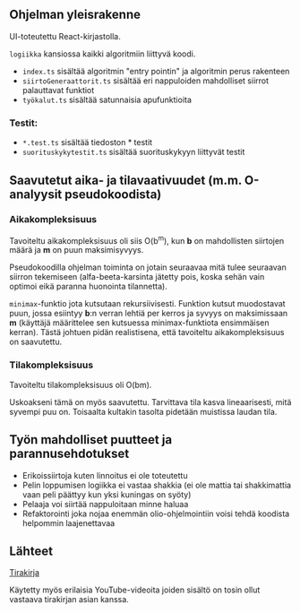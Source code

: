 ## Ohjelman yleisrakenne

UI-toteutettu React-kirjastolla.

`logiikka` kansiossa kaikki algoritmiin liittyvä koodi.

- `index.ts` sisältää algoritmin "entry pointin" ja algoritmin perus rakenteen
- `siirtoGeneraattorit.ts` sisältää eri nappuloiden mahdolliset siirrot palauttavat funktiot
- `työkalut.ts` sisältää satunnaisia apufunktioita

### Testit:

- `*.test.ts` sisältää tiedoston \* testit
- `suorituskykytestit.ts` sisältää suorituskykyyn liittyvät testit

## Saavutetut aika- ja tilavaativuudet (m.m. O-analyysit pseudokoodista)

### Aikakompleksisuus

Tavoiteltu aikakompleksisuus oli siis O(b<sup>m</sup>), kun **b** on mahdollisten siirtojen määrä ja **m** on puun maksimisyvyys.

Pseudokoodilla ohjelman toiminta on jotain seuraavaa mitä tulee seuraavan siirron tekemiseen (alfa-beeta-karsinta jätetty pois, koska sehän vain optimoi eikä paranna huonointa tilannetta).

`minimax`-funktio jota kutsutaan rekursiivisesti. Funktion kutsut muodostavat puun, jossa esiintyy **b**:n verran lehtiä per kerros ja syvyys on maksimissaan **m** (käyttäjä määrittelee sen kutsuessa minimax-funktiota ensimmäisen kerran). Tästä johtuen pidän realistisena, että tavoiteltu aikakompleksisuus on saavutettu.

### Tilakompleksisuus

Tavoiteltu tilakompleksisuus oli O(bm).

Uskoakseni tämä on myös saavutettu. Tarvittava tila kasva lineaarisesti, mitä syvempi puu on. Toisaalta kultakin tasolta pidetään muistissa laudan tila.

## Työn mahdolliset puutteet ja parannusehdotukset

- Erikoissiirtoja kuten linnoitus ei ole toteutettu
- Pelin loppumisen logiikka ei vastaa shakkia (ei ole mattia tai shakkimattia vaan peli päättyy kun yksi kuningas on syöty)
- Pelaaja voi siirtää nappuloitaan minne haluaa
- Refaktorointi joka nojaa enemmän olio-ohjelmointiin voisi tehdä koodista helpommin laajenettavaa

## Lähteet

[Tirakirja](https://www.cs.helsinki.fi/u/ahslaaks/tirakirja/)

Käytetty myös erilaisia YouTube-videoita joiden sisältö on tosin ollut vastaava tirakirjan asian kanssa.

